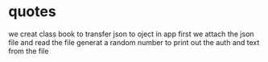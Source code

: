 # quotes
we creat class book to transfer json to oject 
in app first we attach the json file and read the file 
generat a random number to print out the auth and text from the file  